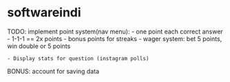 # softwareindi

TODO:
implement point system(nav menu):
    - one point each correct answer
    - 1-1-1 == 2x points
    - bonus points for streaks
    - wager system: bet 5 points, win double or 5 points

    - Display stats for question (instagram polls)

BONUS:
    account for saving data
